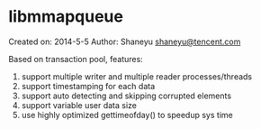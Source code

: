 # libmmapqueue

 Created on: 2014-5-5
     Author: Shaneyu <shaneyu@tencent.com>

 Based on transaction pool, features:
 1) support multiple writer and multiple reader processes/threads
 2) support timestamping for each data
 3) support auto detecting and skipping corrupted elements
 4) support variable user data size
 5) use highly optimized gettimeofday() to speedup sys time
 

